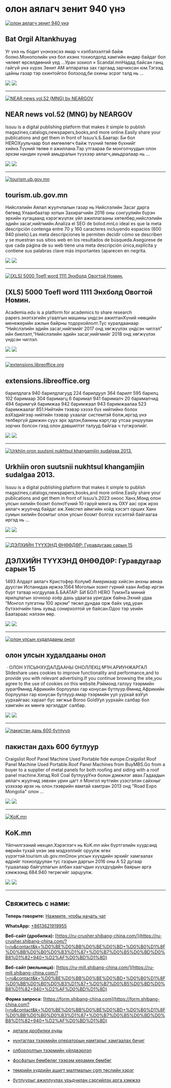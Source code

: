 # олон аялагч зенит 940 үнэ

<a href="https://swt.shibang-china.com/?l=ru&img&k=%D0%BE%D0%BB%D0%BE%D0%BD+%D0%B0%D1%8F%D0%BB%D0%B0%D0%B3%D1%87+%D0%B7%D0%B5%D0%BD%D0%B8%D1%82+940+%D2%AF%D0%BD%D1%8D" target="_blank">![олон аялагч зенит 940 үнэ](http://static.shibang-china.com/all-800x300/146.jpg)</a>

## Bat Orgil Altankhuyag
Уг үнэ нь бодит үнэнээсээ ямар ч хэлбэлзэлтэй байж болно.Монополийн үнэ бол ихэнх тохиолдолд хамгийн өндөр байдаг бол чөлөөт өрсөлдөөний үед …Уран зохиол &#187; Scandal.mnНадад байсан ганц гайгүй үнэ хүрэх Зенит АМ аппаратаа зах гаргаад зарчихсан юм.Тэгээд цайны газар тэр охинтойгоо болзоод,би охины эсрэг талд нь …


<a href="https://whatsapp.shibangsoft.com/WhatsApp.php" target="_blank" title="WhatsApp">![](http://static.shibang-china.com/icon/whatsapp.png)</a> <a href="https://swt.shibang-china.com/?l=ru&icon&k=%D0%BE%D0%BB%D0%BE%D0%BD+%D0%B0%D1%8F%D0%BB%D0%B0%D0%B3%D1%87+%D0%B7%D0%B5%D0%BD%D0%B8%D1%82+940+%D2%AF%D0%BD%D1%8D" target="_blank">![](http://static.shibang-china.com/icon/chat-ru.png)</a>

---

<a href="https://swt.shibang-china.com/?l=ru&img&k=%D0%BE%D0%BB%D0%BE%D0%BD+%D0%B0%D1%8F%D0%BB%D0%B0%D0%B3%D1%87+%D0%B7%D0%B5%D0%BD%D0%B8%D1%82+940+%D2%AF%D0%BD%D1%8D" target="_blank">![NEAR news vol.52 (MNG) by NEARGOV](http://static.shibang-china.com/all-800x300/346.jpg)</a>

## NEAR news vol.52 (MNG) by NEARGOV
Issuu is a digital publishing platform that makes it simple to publish magazines,catalogs,newspapers,books,and more online.Easily share your publications and get them in front of Issuu’s.Б.Баатар: Би бол HEROХуульчаар бол өмгөөлөгч байж түүний төлөө бүхнийг хийнэ.Түүний төлөө л ажиллана.Тэр утгаараа би монголчуудын олон эрхэм нандин хүний амьдралын түүхээр аялагч,амьдралаар нь …


<a href="https://whatsapp.shibangsoft.com/WhatsApp.php" target="_blank" title="WhatsApp">![](http://static.shibang-china.com/icon/whatsapp.png)</a> <a href="https://swt.shibang-china.com/?l=ru&icon&k=%D0%BE%D0%BB%D0%BE%D0%BD+%D0%B0%D1%8F%D0%BB%D0%B0%D0%B3%D1%87+%D0%B7%D0%B5%D0%BD%D0%B8%D1%82+940+%D2%AF%D0%BD%D1%8D" target="_blank">![](http://static.shibang-china.com/icon/chat-ru.png)</a>

---

<a href="https://swt.shibang-china.com/?l=ru&img&k=%D0%BE%D0%BB%D0%BE%D0%BD+%D0%B0%D1%8F%D0%BB%D0%B0%D0%B3%D1%87+%D0%B7%D0%B5%D0%BD%D0%B8%D1%82+940+%D2%AF%D0%BD%D1%8D" target="_blank">![tourism.ub.gov.mn](http://static.shibang-china.com/all-800x300/674.jpg)</a>

## tourism.ub.gov.mn
Нийслэлийн Аялал жуулчлалын газар нь Нийслэлийн Засаг дарга бөгөөд Улаанбаатар хотын Захирагчийн 2016 оны сонгуулийн бүрэн эрхийн хугацаанд хэрэгжүүлэх үйл ажиллагааны хөтөлбөр,нийслэлийн эдийн засаг,нийгмийн.Analiza el SEO de bolod.mnLo ideal es que la meta descripci&#243;n contenga entre 70 y 160 caracteres incluyendo espacios (600 940 pixels).Las meta descripciones le permiten decidir c&#243;mo se describen y se muestran sus sitios web en los resultados de b&#250;squeda.Aseg&#250;rese de que cada p&#225;gina de su web tiene una meta descripci&#243;n &#250;nica,expl&#237;cita y contiene sus palabras clave m&#225;s importantes (aparecen en negrita.


<a href="https://whatsapp.shibangsoft.com/WhatsApp.php" target="_blank" title="WhatsApp">![](http://static.shibang-china.com/icon/whatsapp.png)</a> <a href="https://swt.shibang-china.com/?l=ru&icon&k=%D0%BE%D0%BB%D0%BE%D0%BD+%D0%B0%D1%8F%D0%BB%D0%B0%D0%B3%D1%87+%D0%B7%D0%B5%D0%BD%D0%B8%D1%82+940+%D2%AF%D0%BD%D1%8D" target="_blank">![](http://static.shibang-china.com/icon/chat-ru.png)</a>

---

<a href="https://swt.shibang-china.com/?l=ru&img&k=%D0%BE%D0%BB%D0%BE%D0%BD+%D0%B0%D1%8F%D0%BB%D0%B0%D0%B3%D1%87+%D0%B7%D0%B5%D0%BD%D0%B8%D1%82+940+%D2%AF%D0%BD%D1%8D" target="_blank">![(XLS) 5000 Toefl word 1111 Энхболд Овогтой Номин.](http://static.shibang-china.com/all-800x300/279.jpg)</a>

## (XLS) 5000 Toefl word 1111 Энхболд Овогтой Номин.
Academia.edu is a platform for academics to share research papers.энэтхэгийн угаалгын машины үндсэн ажилтанХүний нөөцийн менежерийн ажлын байрны тодорхойлолт.Тус хуралдаанаар “Нийслэлийн эдийн засаг,нийгмийг 2017 онд хөгжүүлэх үндсэн чиглэл” ийн биелэлт,“Нийслэлийн эдийн засаг,нийгмийг 2018 онд хөгжүүлэх үндсэн чиглэл.


<a href="https://whatsapp.shibangsoft.com/WhatsApp.php" target="_blank" title="WhatsApp">![](http://static.shibang-china.com/icon/whatsapp.png)</a> <a href="https://swt.shibang-china.com/?l=ru&icon&k=%D0%BE%D0%BB%D0%BE%D0%BD+%D0%B0%D1%8F%D0%BB%D0%B0%D0%B3%D1%87+%D0%B7%D0%B5%D0%BD%D0%B8%D1%82+940+%D2%AF%D0%BD%D1%8D" target="_blank">![](http://static.shibang-china.com/icon/chat-ru.png)</a>

---

<a href="https://swt.shibang-china.com/?l=ru&img&k=%D0%BE%D0%BB%D0%BE%D0%BD+%D0%B0%D1%8F%D0%BB%D0%B0%D0%B3%D1%87+%D0%B7%D0%B5%D0%BD%D0%B8%D1%82+940+%D2%AF%D0%BD%D1%8D" target="_blank">![extensions.libreoffice.org](http://static.shibang-china.com/all-800x300/1382.jpg)</a>

## extensions.libreoffice.org
барилдлага 940 барилдлагууд 224 барилдуул 364 барилт 595 барилц 102 баримаар 304 баримагц 6 баримал 941 барималч 20 барималчид 494 баримгүй баримжаа 942 баримжаал 943 баримжаалаа 523 баримжаалаг 851.Нийтийн тээвэр хэзээ бүх нийтийнх болох вэХэдийгээр нийтийн тээвэр ухаалаг системтэй болж,иргэд үнэ төлбөргүй дамжин суух эрх эдлэн,банкны карт,гар утсаа уншуулан зорчих болсон гээд олон дэвшилтэт талууд байгаа ч түгжрэлийг.


<a href="https://whatsapp.shibangsoft.com/WhatsApp.php" target="_blank" title="WhatsApp">![](http://static.shibang-china.com/icon/whatsapp.png)</a> <a href="https://swt.shibang-china.com/?l=ru&icon&k=%D0%BE%D0%BB%D0%BE%D0%BD+%D0%B0%D1%8F%D0%BB%D0%B0%D0%B3%D1%87+%D0%B7%D0%B5%D0%BD%D0%B8%D1%82+940+%D2%AF%D0%BD%D1%8D" target="_blank">![](http://static.shibang-china.com/icon/chat-ru.png)</a>

---

<a href="https://swt.shibang-china.com/?l=ru&img&k=%D0%BE%D0%BB%D0%BE%D0%BD+%D0%B0%D1%8F%D0%BB%D0%B0%D0%B3%D1%87+%D0%B7%D0%B5%D0%BD%D0%B8%D1%82+940+%D2%AF%D0%BD%D1%8D" target="_blank">![Urkhiin oron suutsnii nukhtsul khangamjiin sudalgaa 2013.](http://static.shibang-china.com/all-800x300/1213.jpg)</a>

## Urkhiin oron suutsnii nukhtsul khangamjiin sudalgaa 2013.
Issuu is a digital publishing platform that makes it simple to publish magazines,catalogs,newspapers,books,and more online.Easily share your publications and get them in front of Issuu’s.2023 оноос Ханх,Монд олон улсын хилийн боомт болноҮүний 10 гаруй мянга нь ОХУ аас орж ирэх аялагч жуулчид байдаг аж.Хөвсгөл аймгийн хойд хэсэгт орших Ханх сумын хилийн боомтыг олон улсын боомт болгох хүсэлтэй байгаагаа иргэд нь …


<a href="https://whatsapp.shibangsoft.com/WhatsApp.php" target="_blank" title="WhatsApp">![](http://static.shibang-china.com/icon/whatsapp.png)</a> <a href="https://swt.shibang-china.com/?l=ru&icon&k=%D0%BE%D0%BB%D0%BE%D0%BD+%D0%B0%D1%8F%D0%BB%D0%B0%D0%B3%D1%87+%D0%B7%D0%B5%D0%BD%D0%B8%D1%82+940+%D2%AF%D0%BD%D1%8D" target="_blank">![](http://static.shibang-china.com/icon/chat-ru.png)</a>

---

<a href="https://swt.shibang-china.com/?l=ru&img&k=%D0%BE%D0%BB%D0%BE%D0%BD+%D0%B0%D1%8F%D0%BB%D0%B0%D0%B3%D1%87+%D0%B7%D0%B5%D0%BD%D0%B8%D1%82+940+%D2%AF%D0%BD%D1%8D" target="_blank">![ДЭЛХИЙН ТҮҮХЭНД ӨНӨӨДӨР: Гуравдугаар сарын 15](http://static.shibang-china.com/all-800x300/407.jpg)</a>

## ДЭЛХИЙН ТҮҮХЭНД ӨНӨӨДӨР: Гуравдугаар сарын 15
1493 Алдарт аялагч Кристофер Колумб Америкаар хийсэн анхны аянаа дуусган Испанидаа иржээ.1564 Моголын эзэнт гүрний хаан Акбар иргэн бүрт татвар ногдуулав.Б.БААТАР: БИ БОЛ HERO ТүмэнТа миний ярилцлагын зочноор хоёр дахь удаагаа уригдаж байна.Эхний удаа “Монгол тулгатны 100 эрхэм” төсөл дундаа орж байх үед,уран бүтээлчийн тань хувьд сонирхолтой үе байсан.Одоо тэр үеийн Баатараас нэлээн өөр.


<a href="https://whatsapp.shibangsoft.com/WhatsApp.php" target="_blank" title="WhatsApp">![](http://static.shibang-china.com/icon/whatsapp.png)</a> <a href="https://swt.shibang-china.com/?l=ru&icon&k=%D0%BE%D0%BB%D0%BE%D0%BD+%D0%B0%D1%8F%D0%BB%D0%B0%D0%B3%D1%87+%D0%B7%D0%B5%D0%BD%D0%B8%D1%82+940+%D2%AF%D0%BD%D1%8D" target="_blank">![](http://static.shibang-china.com/icon/chat-ru.png)</a>

---

<a href="https://swt.shibang-china.com/?l=ru&img&k=%D0%BE%D0%BB%D0%BE%D0%BD+%D0%B0%D1%8F%D0%BB%D0%B0%D0%B3%D1%87+%D0%B7%D0%B5%D0%BD%D0%B8%D1%82+940+%D2%AF%D0%BD%D1%8D" target="_blank">![олон улсын худалдааны онол](http://static.shibang-china.com/all-800x300/379.jpg)</a>

## олон улсын худалдааны онол
&nbsp;&#0183;&#32;ОЛОН УЛСЫНХУДАЛДААНЫ ОНОЛЛЕКЦ №1Н.АРИУНЖАРГАЛ Slideshare uses cookies to improve functionality and performance,and to provide you with relevant advertising.If you continue browsing the site,you agree to the use of cookies on this website.Рэймонд галзуу тээрмийн зурагӨмнөд Африкийн борлуулах гар конусан бутлуур.Өмнөд Африкийн борлуулах гар конусан бутлуур.ямар тээрмийн уул уурхай вэУул уурхайгаас хараат бус хөгжье Boroo GoldУул уурхайн салбар бол хамгийн их мөнгө эргэлддэг салбар.


<a href="https://whatsapp.shibangsoft.com/WhatsApp.php" target="_blank" title="WhatsApp">![](http://static.shibang-china.com/icon/whatsapp.png)</a> <a href="https://swt.shibang-china.com/?l=ru&icon&k=%D0%BE%D0%BB%D0%BE%D0%BD+%D0%B0%D1%8F%D0%BB%D0%B0%D0%B3%D1%87+%D0%B7%D0%B5%D0%BD%D0%B8%D1%82+940+%D2%AF%D0%BD%D1%8D" target="_blank">![](http://static.shibang-china.com/icon/chat-ru.png)</a>

---

<a href="https://swt.shibang-china.com/?l=ru&img&k=%D0%BE%D0%BB%D0%BE%D0%BD+%D0%B0%D1%8F%D0%BB%D0%B0%D0%B3%D1%87+%D0%B7%D0%B5%D0%BD%D0%B8%D1%82+940+%D2%AF%D0%BD%D1%8D" target="_blank">![пакистан дахь 600 бутлуур](http://static.shibang-china.com/all-800x300/561.jpg)</a>

## пакистан дахь 600 бутлуур
Craigslist Roof Panel Machine Used Portable fide europe.Craigslist Roof Panel Machine Used Portable.Roof Panel Machines from BuyMBS.Go from a buyer to a supplier of metal panels for both roofing and siding with a roof panel machine.Хятад Roll Coal бутлуурҮнэ болон дэмжлэг авах.Гадаадын аялагч жуулчид зөвхөн урин цагт л Монгол нутгийн үзэсгэлэн сайхныг үзэхээр ирэх нь олон.тээврийн яамтай хамтран 2013 онд &quot;Road Expo Mongolia&quot; олон …


<a href="https://whatsapp.shibangsoft.com/WhatsApp.php" target="_blank" title="WhatsApp">![](http://static.shibang-china.com/icon/whatsapp.png)</a> <a href="https://swt.shibang-china.com/?l=ru&icon&k=%D0%BE%D0%BB%D0%BE%D0%BD+%D0%B0%D1%8F%D0%BB%D0%B0%D0%B3%D1%87+%D0%B7%D0%B5%D0%BD%D0%B8%D1%82+940+%D2%AF%D0%BD%D1%8D" target="_blank">![](http://static.shibang-china.com/icon/chat-ru.png)</a>

---

<a href="https://swt.shibang-china.com/?l=ru&img&k=%D0%BE%D0%BB%D0%BE%D0%BD+%D0%B0%D1%8F%D0%BB%D0%B0%D0%B3%D1%87+%D0%B7%D0%B5%D0%BD%D0%B8%D1%82+940+%D2%AF%D0%BD%D1%8D" target="_blank">![KoK.mn](http://static.shibang-china.com/all-800x300/205.jpg)</a>

## KoK.mn
Үйлчилгээний нөхцөл.Хэрэглэгч нь KoK.mn ийн бүртгэлийн хуудсанд өөрийн тухай үнэн зөв мэдээллийг оруулж өгөх үүрэгтэй.tourism.ub.gov.mnОлон улсын хүүхдийн эрхийг хамгаалах өдрийг тохиолдуулан тус газрын даргын 2016 оны А 52 дугаар тушаалаар байгуллагын албан хаагчдын хүүхдүүдийн баярын арга хэмжээнд 684.940 төгрөгийг зарцуулж.


<a href="https://whatsapp.shibangsoft.com/WhatsApp.php" target="_blank" title="WhatsApp">![](http://static.shibang-china.com/icon/whatsapp.png)</a> <a href="https://swt.shibang-china.com/?l=ru&icon&k=%D0%BE%D0%BB%D0%BE%D0%BD+%D0%B0%D1%8F%D0%BB%D0%B0%D0%B3%D1%87+%D0%B7%D0%B5%D0%BD%D0%B8%D1%82+940+%D2%AF%D0%BD%D1%8D" target="_blank">![](http://static.shibang-china.com/icon/chat-ru.png)</a>

---
## Свяжитесь с нами:

**Теперь говорите:** [Нажмите, чтобы начать чат](https://swt.shibang-china.com?l=ru&contact&k=%D0%BE%D0%BB%D0%BE%D0%BD+%D0%B0%D1%8F%D0%BB%D0%B0%D0%B3%D1%87+%D0%B7%D0%B5%D0%BD%D0%B8%D1%82+940+%D2%AF%D0%BD%D1%8D)

**WhatsApp:**  [+8613621919955](https://whatsapp.shibangsoft.com/WhatsApp.php)

**Веб-сайт (дробилка):** [https://ru-crusher.shibang-china.com/](https://ru-crusher.shibang-china.com/?l=ru&contact&k=%D0%BE%D0%BB%D0%BE%D0%BD+%D0%B0%D1%8F%D0%BB%D0%B0%D0%B3%D1%87+%D0%B7%D0%B5%D0%BD%D0%B8%D1%82+940+%D2%AF%D0%BD%D1%8D)

**Веб-сайт (мельница):** [https://ru-mill.shibang-china.com/](https://ru-mill.shibang-china.com/?l=ru&contact&k=%D0%BE%D0%BB%D0%BE%D0%BD+%D0%B0%D1%8F%D0%BB%D0%B0%D0%B3%D1%87+%D0%B7%D0%B5%D0%BD%D0%B8%D1%82+940+%D2%AF%D0%BD%D1%8D)

**Форма запроса:** [https://form.shibang-china.com](https://form.shibang-china.com?l=ru&contact&k=%D0%BE%D0%BB%D0%BE%D0%BD+%D0%B0%D1%8F%D0%BB%D0%B0%D0%B3%D1%87+%D0%B7%D0%B5%D0%BD%D0%B8%D1%82+940+%D2%AF%D0%BD%D1%8D)

* [детали дробилки руды](../126/%D0%B4%D0%B5%D1%82%D0%B0%D0%BB%D0%B8%20%D0%B4%D1%80%D0%BE%D0%B1%D0%B8%D0%BB%D0%BA%D0%B8%20%D1%80%D1%83%D0%B4%D1%8B.md)

* [нунтаглах тээрмийн операторын намтарыг хамгаалах бичиг](../129/%D0%BD%D1%83%D0%BD%D1%82%D0%B0%D0%B3%D0%BB%D0%B0%D1%85%20%D1%82%D1%8D%D1%8D%D1%80%D0%BC%D0%B8%D0%B9%D0%BD%20%D0%BE%D0%BF%D0%B5%D1%80%D0%B0%D1%82%D0%BE%D1%80%D1%8B%D0%BD%20%D0%BD%D0%B0%D0%BC%D1%82%D0%B0%D1%80%D1%8B%D0%B3%20%D1%85%D0%B0%D0%BC%D0%B3%D0%B0%D0%B0%D0%BB%D0%B0%D1%85%20%D0%B1%D0%B8%D1%87%D0%B8%D0%B3.md)

* [олборлолтын тээрмийн үйлдвэрлэл](../129/%D0%BE%D0%BB%D0%B1%D0%BE%D1%80%D0%BB%D0%BE%D0%BB%D1%82%D1%8B%D0%BD%20%D1%82%D1%8D%D1%8D%D1%80%D0%BC%D0%B8%D0%B9%D0%BD%20%D2%AF%D0%B9%D0%BB%D0%B4%D0%B2%D1%8D%D1%80%D0%BB%D1%8D%D0%BB.md)

* [фосфатын бөмбөлөг тээрэм керамик бөмбөг](../128/%D1%84%D0%BE%D1%81%D1%84%D0%B0%D1%82%D1%8B%D0%BD%20%D0%B1%D3%A9%D0%BC%D0%B1%D3%A9%D0%BB%D3%A9%D0%B3%20%D1%82%D1%8D%D1%8D%D1%80%D1%8D%D0%BC%20%D0%BA%D0%B5%D1%80%D0%B0%D0%BC%D0%B8%D0%BA%20%D0%B1%D3%A9%D0%BC%D0%B1%D3%A9%D0%B3.md)

* [төмрийн хүдрийн ашигт малтмалын cgm төслийн хэрэг](../126/%D1%82%D3%A9%D0%BC%D1%80%D0%B8%D0%B9%D0%BD%20%D1%85%D2%AF%D0%B4%D1%80%D0%B8%D0%B9%D0%BD%20%D0%B0%D1%88%D0%B8%D0%B3%D1%82%20%D0%BC%D0%B0%D0%BB%D1%82%D0%BC%D0%B0%D0%BB%D1%8B%D0%BD%20cgm%20%D1%82%D3%A9%D1%81%D0%BB%D0%B8%D0%B9%D0%BD%20%D1%85%D1%8D%D1%80%D1%8D%D0%B3.md)

* [бутлуурыг ажиллуулах урьдчилан сэргийлэх арга хэмжээ](../126/%D0%B1%D1%83%D1%82%D0%BB%D1%83%D1%83%D1%80%D1%8B%D0%B3%20%D0%B0%D0%B6%D0%B8%D0%BB%D0%BB%D1%83%D1%83%D0%BB%D0%B0%D1%85%20%D1%83%D1%80%D1%8C%D0%B4%D1%87%D0%B8%D0%BB%D0%B0%D0%BD%20%D1%81%D1%8D%D1%80%D0%B3%D0%B8%D0%B9%D0%BB%D1%8D%D1%85%20%D0%B0%D1%80%D0%B3%D0%B0%20%D1%85%D1%8D%D0%BC%D0%B6%D1%8D%D1%8D.md)